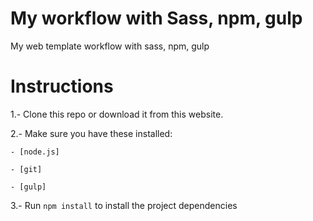 # My workflow with Sass, npm, gulp
My web template workflow with sass, npm, gulp

# Instructions
1.- Clone this repo or download it from this website.

2.- Make sure you have these installed:

    - [node.js]

    - [git]
    
    - [gulp]

3.- Run `npm install` to install the project dependencies
